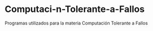 # Computaci-n-Tolerante-a-Fallos
Programas utilizados para la materia Computación Tolerante a Fallos
